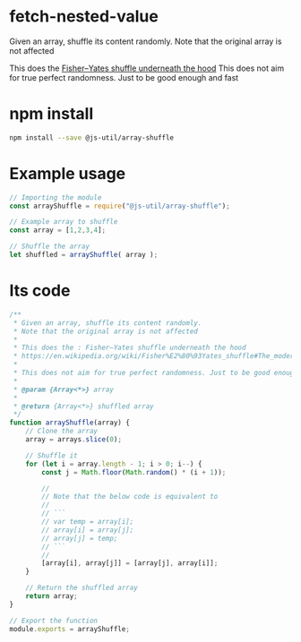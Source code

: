 # fetch-nested-value

Given an array, shuffle its content randomly. Note that the original array is not affected

This does the [Fisher–Yates shuffle underneath the hood](https://en.wikipedia.org/wiki/Fisher%E2%80%93Yates_shuffle#The_modern_algorithm)
This does not aim for true perfect randomness. Just to be good enough and fast

# npm install

```.bash
npm install --save @js-util/array-shuffle
```

# Example usage

```.js
// Importing the module
const arrayShuffle = require("@js-util/array-shuffle");

// Example array to shuffle
const array = [1,2,3,4];

// Shuffle the array
let shuffled = arrayShuffle( array ); 
```

# Its code

```.js
/**
 * Given an array, shuffle its content randomly.
 * Note that the original array is not affected
 * 
 * This does the : Fisher–Yates shuffle underneath the hood
 * https://en.wikipedia.org/wiki/Fisher%E2%80%93Yates_shuffle#The_modern_algorithm
 * 
 * This does not aim for true perfect randomness. Just to be good enough and fast
 * 
 * @param {Array<*>} array 
 * 
 * @return {Array<*>} shuffled array
 */
function arrayShuffle(array) {
	// Clone the array
	array = arrays.slice(0);

	// Shuffle it
	for (let i = array.length - 1; i > 0; i--) {
		const j = Math.floor(Math.random() * (i + 1));

		//
		// Note that the below code is equivalent to
		//
		// ```
		// var temp = array[i];
		// array[i] = array[j];
		// array[j] = temp;
		// ```
		//
		[array[i], array[j]] = [array[j], array[i]];
	}

	// Return the shuffled array
	return array;
}

// Export the function
module.exports = arrayShuffle;
```
